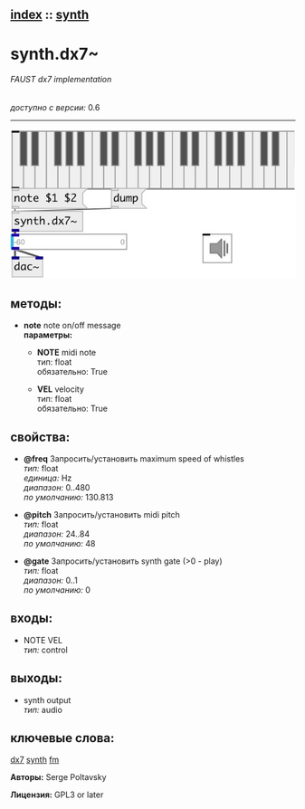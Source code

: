 [index](index.html) :: [synth](category_synth.html)
---

# synth.dx7~

###### FAUST dx7 implementation

*доступно с версии:* 0.6

---




[![example](../examples/img/synth.dx7~.jpg)](../examples/pd/synth.dx7~.pd)





## методы:

* **note**
note on/off message<br>
  __параметры:__
  - **NOTE** midi note<br>
    тип: float <br>
    обязательно: True <br>

  - **VEL** velocity<br>
    тип: float <br>
    обязательно: True <br>




## свойства:

* **@freq** 
Запросить/установить maximum speed of whistles<br>
_тип:_ float<br>
_единица:_ Hz<br>
_диапазон:_ 0..480<br>
_по умолчанию:_ 130.813<br>

* **@pitch** 
Запросить/установить midi pitch<br>
_тип:_ float<br>
_диапазон:_ 24..84<br>
_по умолчанию:_ 48<br>

* **@gate** 
Запросить/установить synth gate (&gt;0 - play)<br>
_тип:_ float<br>
_диапазон:_ 0..1<br>
_по умолчанию:_ 0<br>



## входы:

* NOTE VEL<br>
_тип:_ control



## выходы:

* synth output<br>
_тип:_ audio



## ключевые слова:

[dx7](keywords/dx7.html)
[synth](keywords/synth.html)
[fm](keywords/fm.html)






**Авторы:** Serge Poltavsky




**Лицензия:** GPL3 or later





